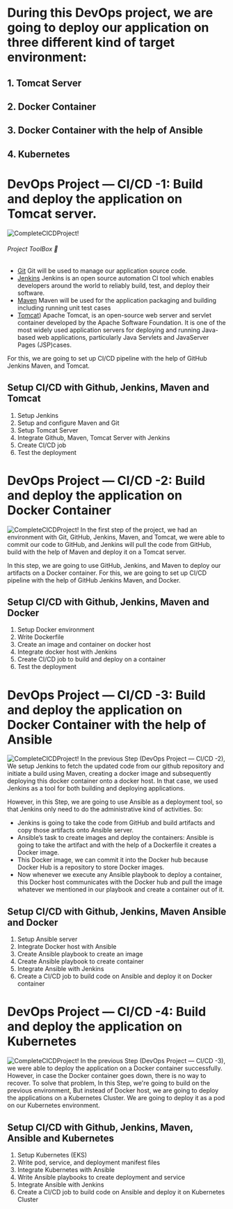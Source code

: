 # During this DevOps project, we are going to deploy our application on three different kind of target environment:
## 1. Tomcat Server
## 2. Docker Container
## 3. Docker Container with the help of Ansible
## 4. Kubernetes

# DevOps Project — CI/CD -1: Build and deploy the application on Tomcat server.
![CompleteCICDProject!](https://miro.medium.com/v2/resize:fit:1400/format:webp/1*7XSkEENMpQu7UZNBG5lsdQ.jpeg) 
###### Project ToolBox 🧰
- [Git](https://git-scm.com/) Git will be used to manage our application source code.
- [Jenkins](https://www.jenkins.io/) Jenkins is an open source automation CI tool which enables developers around the world to reliably build, test, and deploy their software.
- [Maven](https://maven.apache.org/) Maven will be used for the application packaging and building including running unit test cases
- [Tomcat](https://tomcat.apache.org/tomcat-8.5-doc/introduction.html)) Apache Tomcat, is an open-source web server and servlet container developed by the Apache Software Foundation. It is one of the most widely used application servers for deploying and running Java-based web applications, particularly Java Servlets and JavaServer Pages (JSP)cases.

For this, we are going to set up CI/CD pipeline with the help of GitHub Jenkins Maven, and Tomcat.

## Setup CI/CD with Github, Jenkins, Maven and Tomcat
1) Setup Jenkins
2) Setup and configure Maven and Git
3) Setup Tomcat Server
4) Integrate Github, Maven, Tomcat Server with Jenkins
5) Create CI/CD job
6) Test the deployment

# DevOps Project — CI/CD -2: Build and deploy the application on Docker Container
![CompleteCICDProject!](https://miro.medium.com/v2/resize:fit:1400/format:webp/1*wOB5ogt2NZDrl1NK4ZUD4w.jpeg) 
In the first step of the project, we had an environment with Git, GitHub, Jenkins, Maven, and Tomcat, we were able to 
commit our code to GitHub, and Jenkins will pull the code from GitHub, build with the help of Maven and 
deploy it on a Tomcat server.

In this step, we are going to use GitHub, Jenkins, and Maven to deploy our artifacts on a Docker container.
For this, we are going to set up CI/CD pipeline with the help of GitHub Jenkins Maven, and Docker.

## Setup CI/CD with Github, Jenkins, Maven and Docker
1) Setup Docker environment
2) Write Dockerfile
3) Create an image and container on docker host
4) Integrate docker host with Jenkins
5) Create CI/CD job to build and deploy on a container
6) Test the deployment

# DevOps Project — CI/CD -3: Build and deploy the application on Docker Container with the help of Ansible
![CompleteCICDProject!](https://miro.medium.com/v2/resize:fit:1400/format:webp/1*8_dYR0ccwpNUExDec6BI_w.jpeg) 
In the previous Step (DevOps Project — CI/CD -2), We setup Jenkins to fetch the updated code from our github
repository and initiate a build using Maven, creating a docker image and subsequently deploying this docker container 
onto a docker host. In that case, we used Jenkins as a tool for both building and deploying applications. 

However, in this Step, we are going to use Ansible as a deployment tool, so that Jenkins only need to do the 
administrative kind of activities.
So:
  * Jenkins is going to take the code from GitHub and build artifacts and copy those artifacts onto Ansible server.
  * Ansible’s task to create images and deploy the containers: Ansible is going to take the artifact and with the
    help of a Dockerfile it creates a Docker image.
  * This Docker image, we can commit it into the Docker hub because Docker Hub is a repository to store Docker images.
  * Now whenever we execute any Ansible playbook to deploy a container, this Docker host communicates with the Docker
    hub and pull the image whatever we mentioned in our playbook and create a container out of it.

## Setup CI/CD with Github, Jenkins, Maven Ansible and Docker
1) Setup Ansible server
2) Integrate Docker host with Ansible
3) Create Ansible playbook to create an image
4) Create Ansible playbook to create container
5) Integrate Ansible with Jenkins
6) Create a CI/CD job to build code on Ansible and deploy it on Docker container

# DevOps Project — CI/CD -4: Build and deploy the application on Kubernetes
![CompleteCICDProject!](https://miro.medium.com/v2/resize:fit:4800/format:webp/1*FL0KIKHghcOb3OB2qJVSdw.jpeg) 
In the previous Step (DevOps Project — CI/CD -3), we were able to deploy the application on a Docker container successfully.
However, in case the Docker container goes down, there is no way to recover.
To solve that problem,
In this Step, we're going to build on the previous environment, But instead of Docker host, we are going to deploy the 
applications on a Kubernetes Cluster. We are going to deploy it as a pod on our Kubernetes environment.

## Setup CI/CD with Github, Jenkins, Maven, Ansible and Kubernetes
1) Setup Kubernetes (EKS)
2) Write pod, service, and deployment manifest files
3) Integrate Kubernetes with Ansible
4) Write Ansible playbooks to create deployment and service
5) Integrate Ansible with Jenkins
6) Create a CI/CD job to build code on Ansible and deploy it on Kubernetes Cluster












